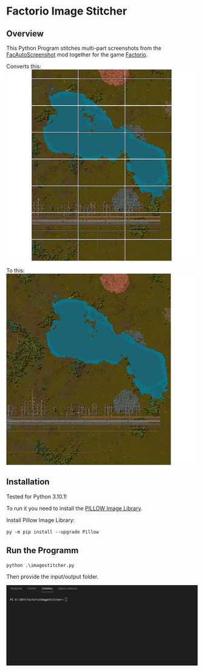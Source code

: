 # Factorio Image Stitcher

## Overview
This Python Program stitches multi-part screenshots from the [FacAutoScreenshot](https://mods.factorio.com/mod/FacAutoScreenshot) mod together for the game [Factorio](https://www.factorio.com/).

Converts this:
![Sliced Images](./readme/slices.png)

To this:
![Stitched Image](./readme/stitched.png)

## Installation
Tested for Python 3.10.1!

To run it you need to install the [PILLOW Image Library](https://github.com/python-pillow/Pillow).

Install Pillow Image Library:
```
py -m pip install --upgrade Pillow
```

## Run the Programm
```
python .\imagestitcher.py
```
Then provide the input/output folder.

![Usage Example](./readme/UseExample.gif)
